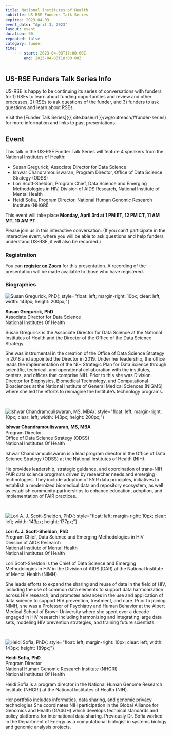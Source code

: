 ```yaml
---
title: National Institutes of Health
subtitle: US-RSE Funders Talk Series
expires: 2023-04-03
event_date: "April 3, 2023"
layout: event
duration: 60
repeated: false
category: funder
time:
    - - start: 2023-04-03T17:00:00Z
        end: 2023-04-03T18:00:00Z
---
```


## US-RSE Funders Talk Series Info

US-RSE is happy to be continuing its series of conversations with funders for 1) RSEs to learn about funding opportunities and review and other processes, 2) RSEs to ask questions of the funder, and 3) funders to ask questions and learn about RSEs.  

Visit the [Funder Talk Series]({{ site.baseurl }}/wg/outreach/#funder-series) for more information and links to past presentations.

## Event

This talk in the US-RSE Funder Talk Series will feature 4 speakers from the National Institutes of Health:

* Susan Gregurick, Associate Director for Data Science
* Ishwar Chandramouliswaran, Program Director, Office of Data Science Strategy (ODSS)
* Lori Scott-Sheldon, Program Chief, Data Science and Emerging Methodologies in HIV, Division of AIDS Research, National Institute of Mental Health
* Heidi Sofia, Program Director, National Human Genomic Research Institute (NHGRI)

This event will take place **Monday, April 3rd at 1 PM ET, 12 PM CT, 11 AM MT, 10 AM PT**

Please join us in this interactive conversation. (If you can't participate in the interactive event, where you will be able to ask questions and help funders understand US-RSE, it will also be recorded.)

### Registration

You can **[register on Zoom](https://boisestate.zoom.us/meeting/register/tJ0pde2tpjstG9z39q8WfMsTcf3s5GDsbyZ9)** for this presentation.  A recording of the presentation will be made available to those who have registered.

### Biographies

![Susan Gregurick, PhD](https://datascience.nih.gov/sites/default/files/Gregurick_286x400.png){: style="float: left; margin-right: 10px; clear: left; width: 143px; height: 200px;"}

**Susan Gregurick, PhD**<br>
Associate Director for Data Science<br>
National Institutes Of Health

Susan Gregurick is the Associate Director for Data Science at the National Institutes of Health and the Director of the Office of the Data Science Strategy.

She was instrumental in the creation of the Office of Data Science Strategy in 2018 and appointed the Director in 2019. Under her leadership, the office leads the implementation of the NIH Strategic Plan for Data Science through scientific, technical, and operational collaboration with the institutes, centers, and offices that comprise NIH. Prior to this she was Division Director for Biophysics, Biomedical Technology, and Computational Biosciences at the National Institute of General Medical Sciences (NIGMS) where she led the efforts to reimagine the Institute’s technology programs.

<br>

![Ishwar Chandramouliswaran, MS, MBA](https://datascience.nih.gov/sites/default/files/ishwar-240x312.png){: style="float: left; margin-right: 10px; clear: left; width: 143px; height: 200px;"}

**Ishwar Chandramouliswaran, MS, MBA**<br>
Program Director<br>
Office of Data Science Strategy (ODSS)<br>
National Institutes Of Health

Ishwar Chandramouliswaran is a lead program director in the Office of Data Science Strategy (ODSS) at the National Institutes of Health (NIH).  

He provides leadership, strategic guidance, and coordination of trans-NIH FAIR data science programs driven by researcher needs and emerging technologies. They include adoption of FAIR data principles, initiatives to establish a modernized biomedical data and repository ecosystem, as well as establish community partnerships to enhance education, adoption, and implementation of FAIR practices. 

<br>

![Lori A. J. Scott-Sheldon, PhD](https://www.lifespan.org/sites/default/files/styles/provider_headshot/public/2020-10/scott-sheldon-lori-phd-2013-web.jpg){: style="float: left; margin-right: 10px; clear: left; width: 143px; height: 177px;"}

**Lori A. J. Scott-Sheldon, PhD**<br>
Program Chief, Data Science and Emerging Methodologies in HIV<br>
Division of AIDS Research<br>
National Institute of Mental Health<br>
National Institutes Of Health 

Lori Scott-Sheldon is the Chief of Data Science and Emerging Methodologies in HIV in the Division of AIDS (DAR) at the National Institute of Mental Health (NIMH).

She leads efforts to expand the sharing and reuse of data in the field of HIV, including the use of common data elements to support data harmonization across HIV research, and promotes advances in the use and application of data science to support HIV prevention, treatment, and care. Prior to joining NIMH, she was a Professor of Psychiatry and Human Behavior at the Alpert Medical School of Brown University where she spent over a decade engaged in HIV research including harmonizing and integrating large data sets, modeling HIV prevention strategies, and training future scientists.

<br>

![Heidi Sofia, PhD](https://datascience.nih.gov/sites/default/files/HeidiSofia.png){: style="float: left; margin-right: 10px; clear: left; width: 143px; height: 189px;"}

**Heidi Sofia, PhD**<br>
Program Director<br>
National Human Genomic Research Institute (NHGRI)<br>
National Institutes Of Health

Heidi Sofia is a program director in the National Human Genome Research Institute (NHGRI) at the National Institutes of Health (NIH). 

Her portfolio includes informatics, data sharing, and genomic privacy technologies She coordinates NIH participation in the Global Alliance for Genomics and Health (GA4GH) which develops technical standards and policy platforms for international data sharing. Previously Dr. Sofia worked in the Department of Energy as a computational biologist in systems biology and genomic analysis projects.

